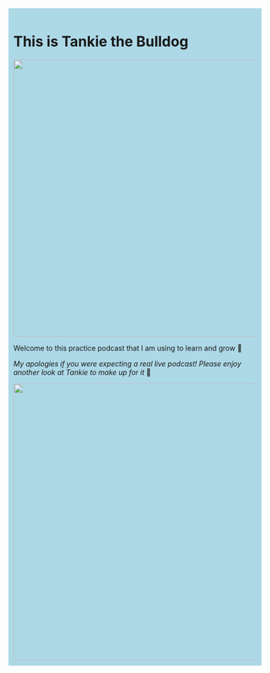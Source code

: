 <div style="background-color: lightblue; padding: 10px;">

# This is Tankie the Bulldog

<img src="tankie_soccer_2.JPG" width="550">

Welcome to this practice podcast that I am using to learn and grow 🌳 

*My apologies if you were expecting a real live podcast! Please enjoy another look at Tankie to make up for it* 🙂

<img src="tankie_soccer_4.JPG" width="550">

</div>
